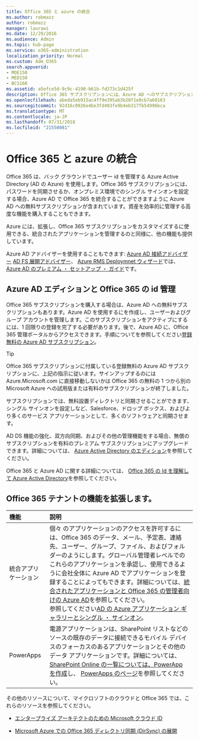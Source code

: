 ```yaml
---
title: Office 365 と azure の統合
ms.author: robmazz
author: robmazz
manager: laurawi
ms.date: 12/29/2016
ms.audience: Admin
ms.topic: hub-page
ms.service: o365-administration
localization_priority: Normal
ms.custom: Adm_O365
search.appverid:
- MOE150
- MED150
- BCS160
ms.assetid: a5efce5d-9c9c-4190-b61b-fd273c1d425f
description: Office 365 サブスクリプションには、Azure AD へのサブスクリプションが含まれています。オンプレミス環境でパスワード同期またはシングル サインオンをする場合は、Azure AD と Office 365 を統合します。
ms.openlocfilehash: abeda5eb915ac4ff9e395ab3b28f1e0cb7a68163
ms.sourcegitcommit: 92d16c0926e4be3fd493fe9b4eb317fb54996bca
ms.translationtype: MT
ms.contentlocale: ja-JP
ms.lasthandoff: 07/31/2018
ms.locfileid: "21550081"
---
```

# <a name="azure-integration-with-office-365"></a>Office 365 と azure の統合

Office 365 は、バック グラウンドでユーザー id を管理する Azure Active Directory (AD の Azure) を使用します。Office 365 サブスクリプションには、パスワードを同期させるか、オンプレミス環境でのシングル サインオンを設定する場合、Azure AD で Office 365 を統合することができますように Azure AD への無料サブスクリプションが含まれています。資産を効率的に管理する高度な機能を購入することもできます。
  
Azure には、拡張し、Office 365 サブスクリプションをカスタマイズするに使用できる、統合されたアプリケーションを管理するのと同様に、他の機能も提供しています。
  
Azure AD アドバイザーを使用することもできます: [Azure AD 接続アドバイザー](https://aka.ms/aadconnectpwsync) [AD FS 展開アドバイザー](https://aka.ms/adfsguidance)、 [Azure RMS Deploymnet ウィザード](https://aka.ms/azuremsguidance)では、 [Azure AD のプレミアム ・ セットアップ ・ ガイド](https://aka.ms/aadpguidance)です。
  
## <a name="azure-ad-editions-and-office-365-identity-management"></a>Azure AD エディションと Office 365 の id 管理

Office 365 サブスクリプションを購入する場合は、Azure AD への無料サブスクリプションもあります。Azure AD を使用するにを作成し、ユーザーおよびグループ アカウントを管理します。このサブスクリプションをアクティブにするには、1 回限りの登録を完了する必要があります。後で、Azure AD に、Office 365 管理ポータルからアクセスできます。手順についてを参照してください[登録無料の Azure AD サブスクリプション](https://go.microsoft.com/fwlink/p/?LinkId=617127)。 
  
> [!TIP]
> Office 365 サブスクリプションに付属している登録無料の Azure AD サブスクリプションに、上記の指示に従います。サインアップするのには Azure.Microsoft.com に直接移動しないかは Office 365 の無料の 1 つから別の Microsoft Azure への試用版または有料のサブスクリプションが終了しました。 
  
サブスクリプションでは、無料設置ディレクトリと同期させることができます、シングル サインオンを設定しなど、Salesforce、ドロップ ボックス、およびより多くのサービス アプリケーションとして、多くのソフトウェアと同期させます。
  
AD DS 機能の強化、双方向同期、およびその他の管理機能をする場合、無償のサブスクリプションを有料のプレミアム サブスクリプションにアップグレードできます。詳細については、 [Azure Active Directory のエディション](https://go.microsoft.com/fwlink/p/?LinkId=524280)を参照してください。
  
Office 365 と Azure AD に関する詳細については、 [Office 365 の Id を理解して Azure Active Directory](https://support.office.com/article/06a189e7-5ec6-4af2-94bf-a22ea225a7a9)を参照してください。
  
## <a name="extend-the-capabilities-of-your-office-365-tenant"></a>Office 365 テナントの機能を拡張します。

|**機能**|**説明**|
|:-----|:-----|
|統合アプリケーション  <br/> |個々 のアプリケーションのアクセスを許可するには、Office 365 のデータ、メール、予定表、連絡先、ユーザー、グループ、ファイル、およびフォルダーのようにします。グローバル管理者レベルでのこれらのアプリケーションを承認し、使用できるように会社全体に Azure AD でアプリケーションを登録することによってもできます。詳細については、[統合されたアプリケーションと Office 365 の管理者向けの Azure AD](https://support.office.com/article/cb2250e3-451e-416f-bf4e-363549652c2a)を参照してください。<br/> 参照してください[AD の Azure アプリケーション ギャラリーとシングル ・ サインオン](https://go.microsoft.com/fwlink/p/?LinkId=698604)。  <br/> |
|PowerApps  <br/> | 電源アプリケーションは、SharePoint リストなどのソースの既存のデータに接続できるモバイル デバイスのフォーカスのあるアプリケーションとその他のデータ アプリケーションです。詳細については、 [SharePoint Online の一覧については、PowerApp を作成](https://support.office.com/article/9338b2d2-67ac-4b81-8e67-97da27e5e9ab)し、 [PowerApps のページ](https://powerapps.microsoft.com/)を参照してください。<br/> |
   
その他のリソースについて、マイクロソフトのクラウドと Office 365 では、これらのリソースを参照してください。
  
- [エンタープライズ アーキテクトのための Microsoft クラウド ID](https://go.microsoft.com/fwlink/p/?LinkId=828642)
    
- [Microsoft Azure での Office 365 ディレクトリ同期 (DirSync) の展開](https://go.microsoft.com/fwlink/p/?LinkId=517887)
    

